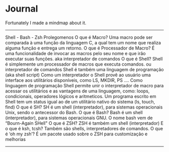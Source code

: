 # Journal

Fortunately I made a mindmap about it.

***

Shell - Bash - Zsh
	Prolegomenos
		O que é Macro?
			Uma macro pode ser comparada à uma função da linguagem C, a qual tem um nome que realiza alguma função e entrega um retorno.
		O que é Processador de Macro?
			É uma funcionalidade de invocar as macros pelo seu nome e que irão executar suas funções.
			aka interpretador de comandos
		O que é Shell?
			Shell é simplemente um processador de macros que executa comandos.
				ou interpretador de comandos
			Shell é também uma linguagem de programação (aka shell script)
			Como um interpretador o Shell provê ao usuário uma interface aos utilitários disponíveis, como LS, MKDIR, PS ....
			Como linguagem de programação Shell permite unir o interpretador de macro para acessar os utilitários e as vantagens de uma linguagem, como: loops, condicionais, operadores lógicos e aritmeticos.
				Um programa escrito em Shell tem um status igual ao de um utilitário nativo do sistema (ls, touch, find)
		O que é SH?
			SH é um shell (interpretador), para sistemas operacionais Unix, sendo o antecessor do Bash.
		O que é Bash?
			Bash é um shell (interpretador), para sistemas operacionais GNU.
			O nome bash vem de “Bourn-Again SHell"
		O que é ZSH?
			ZSH é também um shell (interpretador)
		E o que é ksh, tcsh?
			Também são shells, interpretadores de comandos.
		O que é ‘oh my zsh’?
			É um pacote usado sobre o ZSH para customização e melhorias

***


